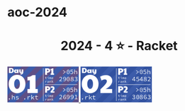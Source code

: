 # aoc-2024
<!-- AOC TILES BEGIN -->
<h1 align="center">
  2024 - 4 ⭐ - Racket
</h1>
<a href="day1/day1.hs">
  <img src=".aoc_tiles/tiles/2024/01.png" width="161px">
</a>
<a href="day2/day2.rkt">
  <img src=".aoc_tiles/tiles/2024/02.png" width="161px">
</a>
<!-- AOC TILES END -->
